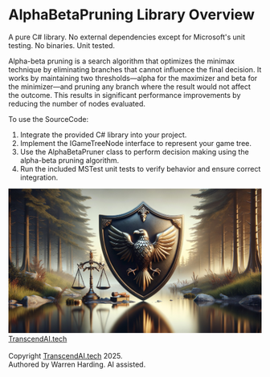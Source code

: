 # AlphaBetaPruning Library Overview

A pure C# library. No external dependencies except for Microsoft's unit testing. No binaries. Unit tested.

Alpha-beta pruning is a search algorithm that optimizes the minimax technique by eliminating branches that cannot influence the final decision. It works by maintaining two thresholds—alpha for the maximizer and beta for the minimizer—and pruning any branch where the result would not affect the outcome. This results in significant performance improvements by reducing the number of nodes evaluated.

To use the SourceCode:
1. Integrate the provided C# library into your project.
2. Implement the IGameTreeNode interface to represent your game tree.
3. Use the AlphaBetaPruner class to perform decision making using the alpha-beta pruning algorithm.
4. Run the included MSTest unit tests to verify behavior and ensure correct integration.

![AI Image](aiimage.jpg)
[TranscendAI.tech](https://TranscendAI.tech)<br>
<br>
Copyright [TranscendAI.tech](https://TranscendAI.tech) 2025.</br>
Authored by Warren Harding. AI assisted.